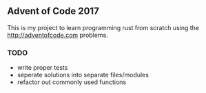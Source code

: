 ## Advent of Code 2017

This is my project to learn programming rust from scratch using the http://adventofcode.com problems.

### TODO
- write proper tests
- seperate solutions into separate files/modules
- refactor out commonly used functions
